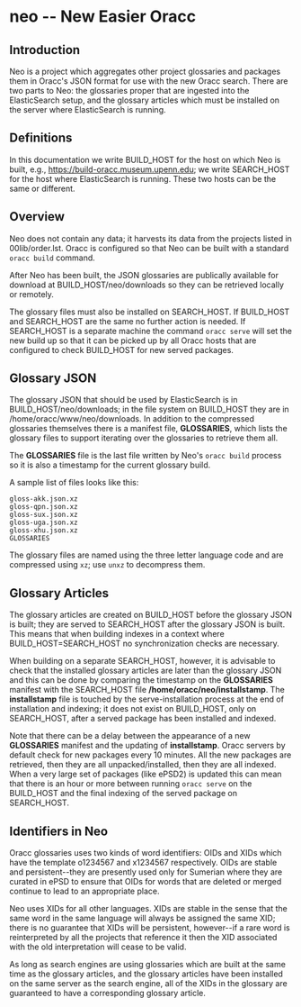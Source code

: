 # neo -- New Easier Oracc
## Introduction

Neo is a project which aggregates other project glossaries and packages them in Oracc's JSON format for use with the new Oracc search.  There are two parts to Neo: the glossaries proper that are ingested into the ElasticSearch setup, and the glossary articles which must be installed on the server where ElasticSearch is running.

## Definitions

In this documentation we write BUILD_HOST for the host on which Neo is built, e.g., https://build-oracc.museum.upenn.edu; we write SEARCH_HOST for the host where ElasticSearch is running.  These two hosts can be the same or different.

## Overview 

Neo does not contain any data; it harvests its data from the projects listed in 00lib/order.lst.  Oracc is configured so that Neo can be built with a standard ```oracc build``` command.

After Neo has been built, the JSON glossaries are publically available for download at BUILD_HOST/neo/downloads so they can be retrieved locally or remotely.  

The glossary files must also be installed on SEARCH_HOST.  If BUILD_HOST and SEARCH_HOST are the same no further action is needed.  If SEARCH_HOST is a separate machine the command ```oracc serve``` will set the new build up so that it can be picked up by all Oracc hosts that are configured to check BUILD_HOST for new served packages.

## Glossary JSON

The glossary JSON that should be used by ElasticSearch is in BUILD_HOST/neo/downloads; in the file system on BUILD_HOST they are in /home/oracc/www/neo/downloads.  In addition to the compressed glossaries themselves there is a manifest file, **GLOSSARIES**, which lists the glossary files to support iterating over the glossaries to retrieve them all.

The **GLOSSARIES** file is the last file written by Neo's ```oracc build``` process so it is also a timestamp for the current glossary build.

A sample list of files looks like this:

```
gloss-akk.json.xz
gloss-qpn.json.xz
gloss-sux.json.xz
gloss-uga.json.xz
gloss-xhu.json.xz
GLOSSARIES
```

The glossary files are named using the three letter language code and are compressed using ``xz``; use ``unxz`` to decompress them.

## Glossary Articles

The glossary articles are created on BUILD_HOST before the glossary JSON is built; they are served to SEARCH_HOST after the glossary JSON is built.  This means that when building indexes in a context where BUILD_HOST=SEARCH_HOST no synchronization checks are necessary. 

When building on a separate SEARCH_HOST, however, it is advisable to check that the installed glossary articles are later than the glossary JSON and this can be done by comparing the timestamp on the **GLOSSARIES** manifest with the SEARCH_HOST file **/home/oracc/neo/installstamp**.  The **installstamp** file is touched by the serve-installation process at the end of installation and indexing; it does not exist on BUILD_HOST, only on SEARCH_HOST, after a served package has been installed and indexed.

Note that there can be a delay between the appearance of a new **GLOSSARIES** manifest and the updating of **installstamp**.  Oracc servers by default check for new packages every 10 minutes.  All the new packages are retrieved, then they are all unpacked/installed, then they are all indexed.  When a very large set of packages (like ePSD2) is updated this can mean that there is an hour or more between running ```oracc serve``` on the BUILD_HOST and the final indexing of the served package on SEARCH_HOST.

## Identifiers in Neo

Oracc glossaries uses two kinds of word identifiers: OIDs and XIDs which have the template o1234567 and x1234567 respectively.  OIDs are stable and persistent--they are presently used only for Sumerian where they are curated in ePSD to ensure that OIDs for words that are deleted or merged continue to lead to an appropriate place.

Neo uses XIDs for all other languages.  XIDs are stable in the sense that the same word in the same language will always be assigned the same XID; there is no guarantee that XIDs will be persistent, however--if a rare word is reinterpreted by all the projects that reference it then the XID associated with the old interpretation will cease to be valid.

As long as search engines are using glossaries which are built at the same time as the glossary articles, and the glossary articles have been installed on the same server as the search engine, all of the XIDs in the glossary are guaranteed to have a corresponding glossary article.
